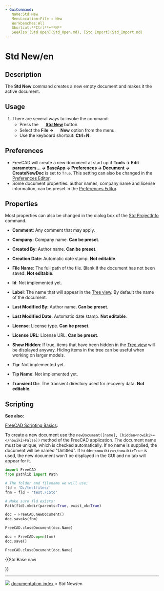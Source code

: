 ```yaml
---
- GuiCommand:
   Name:Std New
   MenuLocation:File → New
   Workbenches:All
   Shortcut:**Ctrl**+**N**
   SeeAlso:[Std Open](Std_Open.md), [Std Import](Std_Import.md)
---
```


# Std New/en

## Description

The **Std New** command creates a new empty document and makes it the active document.

## Usage

1.  There are several ways to invoke the command:
    -   Press the **<img src="images/Std_New.svg" width=16px> [Std New](Std_New.md)** button.
    -   Select the **File → <img src="images/Std_New.svg" width=16px> New** option from the menu.
    -   Use the keyboard shortcut: **Ctrl**+**N**.

## Preferences

-   FreeCAD will create a new document at start up if **Tools → Edit parameters... → BaseApp → Preferences → Document → CreateNewDoc** is set to `True`. This setting can also be changed in the [Preferences Editor](Preferences_Editor#Document.md).
-   Some document properties: author names, company name and license information, can be preset in the [Preferences Editor](Preferences_Editor#Document.md).

## Properties

Most properties can also be changed in the dialog box of the [Std ProjectInfo](Std_ProjectInfo.md) command.

-    **Comment**: Any comment that may apply.

-    **Company**: Company name. **Can be preset**.

-    **Created By**: Author name. **Can be preset**.

-    **Creation Date**: Automatic date stamp. **Not editable**.

-    **File Name**: The full path of the file. Blank if the document has not been saved. **Not editable**.

-    **Id**: Not implemented yet.

-    **Label**: The name that will appear in the [Tree view](Tree_view.md). By default the name of the document.

-    **Last Modified By**: Author name. **Can be preset**.

-    **Last Modified Date**: Automatic date stamp. **Not editable**.

-    **License**: License type. **Can be preset**.

-    **License URL**: License URL. **Can be preset**.

-    **Show Hidden**: If true, items that have been hidden in the [Tree view](Tree_view.md) will be displayed anyway. Hiding items in the tree can be useful when working on larger models.

-    **Tip**: Not implemented yet.

-    **Tip Name**: Not implemented yet.

-    **Transient Dir**: The transient directory used for recovery data. **Not editable**.

## Scripting


**See also:**

[FreeCAD Scripting Basics](FreeCAD_Scripting_Basics.md).

To create a new document use the `newDocument([name], [hidden<nowiki>=</nowiki>False])` method of the FreeCAD application. The document name must be unique, which is checked automatically. If no name is supplied, the document will be named \"Untitled\". If `hidden<nowiki>=</nowiki>True` is used, the new document won\'t be displayed in the GUI and no tab will appear for it.


```python
import FreeCAD
from pathlib import Path

# The folder and filename we will use:
fld = 'D:/testfiles/'
fnm = fld + 'test.FCStd'

# Make sure fld exists:
Path(fld).mkdir(parents=True, exist_ok=True)

doc = FreeCAD.newDocument()
doc.saveAs(fnm)

FreeCAD.closeDocument(doc.Name)

doc = FreeCAD.open(fnm)
doc.save()

FreeCAD.closeDocument(doc.Name)
```





{{Std Base navi

}}



---
![](images/Right_arrow.png) [documentation index](../README.md) > Std New/en
